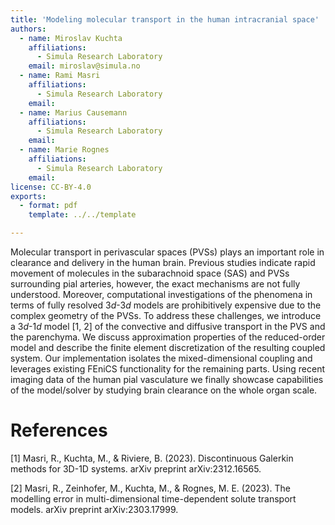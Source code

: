 ```yaml
---
title: 'Modeling molecular transport in the human intracranial space'
authors:
  - name: Miroslav Kuchta
    affiliations:
      - Simula Research Laboratory
    email: miroslav@simula.no
  - name: Rami Masri
    affiliations:
      - Simula Research Laboratory
    email:
  - name: Marius Causemann
    affiliations:
      - Simula Research Laboratory
    email:
  - name: Marie Rognes
    affiliations:
      - Simula Research Laboratory
    email:
license: CC-BY-4.0
exports:
  - format: pdf
    template: ../../template

---
```


Molecular transport in perivascular spaces (PVSs) plays an important role in clearance
and delivery in the human brain. Previous studies indicate rapid movement of molecules
in the subarachnoid space (SAS) and PVSs surrounding pial arteries, however, the exact
mechanisms are not fully understood. Moreover, computational investigations of the phenomena
in terms of fully resolved $3d$-$3d$ models are prohibitively expensive due to the complex
geometry of the PVSs. To address these challenges, we introduce a $3d$-$1d$ model [1, 2]
of the convective and diffusive transport in the PVS and the parenchyma. We discuss approximation
properties of the reduced-order model and describe the finite element discretization of the
resulting coupled system. Our implementation isolates the mixed-dimensional coupling and
leverages existing FEniCS functionality for the remaining parts. Using recent imaging data
of the human pial vasculature we finally showcase capabilities of the model/solver by studying
brain clearance on the whole organ scale.


# References
[1] Masri, R., Kuchta, M., & Riviere, B. (2023). Discontinuous Galerkin methods for 3D-1D systems. arXiv preprint arXiv:2312.16565.

[2] Masri, R., Zeinhofer, M., Kuchta, M., & Rognes, M. E. (2023). The modelling error in multi-dimensional time-dependent solute transport models. arXiv preprint arXiv:2303.17999.
